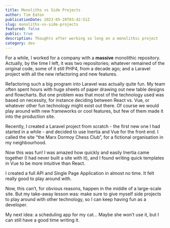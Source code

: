 ```yaml
---
title: Monoliths vs Side Projects
author: Tim Eaton
publicationDate: 2023-05-20T03:42:51Z
slug: monoliths-vs-side-projects
featured: false
public: true
description: Thoughts after working so long on a monolithic project
category: dev
---
```


For a while, I worked for a company with a **massive** monolithic repository. Actually, by the time I left, it was two repositories; whatever remained of the original code, some of it still PHP4, from a decade ago; and a Laravel project with all the new refactoring and new features.

Refactoring such a big program into Laravel was actually quite fun. My team often spent hours with huge sheets of paper drawing out new table designs and flowcharts. But one problem was that most of the technology used was based on necessity, for instance deciding between React vs. Vue, or whatever other fun technology might exist out there. Of course we would play around with new frameworks or cool features, but few of them made it into the production site.

Recently, I created a Laravel project from scratch - the first new one I had started in a while - and decided to use Inertia and Vue for the front end. I called the site “the Marx Dormoy Chess Club”, for a fictional organisation in my neighbourhood.


Now this was fun! I was amazed how quickly and easily Inertia came together (I had never built a site with it), and I found writing quick templates in Vue to be more intuitive than React.

I created a full API and Single Page Application in almost no time. It felt really good to play around with.

Now, this can’t, for obvious reasons, happen in the middle of a large-scale site. But my take-away lesson was: make sure to give myself side projects to play around with other technology, so I can keep having fun as a developer.

My next idea: a scheduling app for my cat... Maybe she won’t use it, but I can still have a good time writing it.
